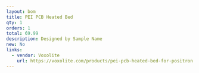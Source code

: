```yaml
---
layout: bom
title: PEI PCB Heated Bed
qty: 1
orders: 1
total: 69.99
description: Designed by Sample Name
new: No
links:
  - vendor: Voxolite
    url: https://voxolite.com/products/pei-pcb-heated-bed-for-positron
---
```

